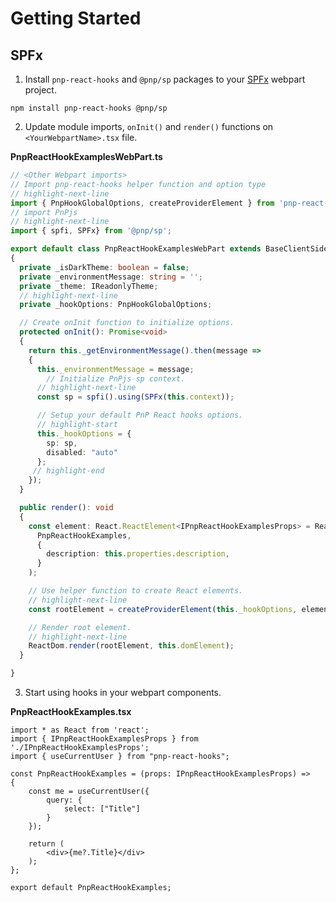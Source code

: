 # Getting Started

## SPFx

1. Install `pnp-react-hooks` and `@pnp/sp` packages to your [SPFx](https://learn.microsoft.com/en-us/sharepoint/dev/spfx/sharepoint-framework-overview) webpart project.

```shell
npm install pnp-react-hooks @pnp/sp
```

2. Update module imports, `onInit()` and `render()` functions on `<YourWebpartName>.tsx` file.

**PnpReactHookExamplesWebPart.ts**
```typescript showLineNumbers
// <Other Webpart imports>
// Import pnp-react-hooks helper function and option type
// highlight-next-line
import { PnpHookGlobalOptions, createProviderElement } from 'pnp-react-hooks';
// import PnPjs
// highlight-next-line
import { spfi, SPFx} from '@pnp/sp';

export default class PnpReactHookExamplesWebPart extends BaseClientSideWebPart<IPnpReactHookExamplesWebPartProps>
{
  private _isDarkTheme: boolean = false;
  private _environmentMessage: string = '';
  private _theme: IReadonlyTheme;
  // highlight-next-line
  private _hookOptions: PnpHookGlobalOptions;

  // Create onInit function to initialize options.
  protected onInit(): Promise<void>
  {
    return this._getEnvironmentMessage().then(message =>
    {
      this._environmentMessage = message;
	    // Initialize PnPjs sp context.
      // highlight-next-line
      const sp = spfi().using(SPFx(this.context));

      // Setup your default PnP React hooks options.
      // highlight-start
      this._hookOptions = {
        sp: sp,
        disabled: "auto"
      };
     // highlight-end
    });
  }

  public render(): void
  {
    const element: React.ReactElement<IPnpReactHookExamplesProps> = React.createElement(
      PnpReactHookExamples,
      {
        description: this.properties.description,
      }
    );

    // Use helper function to create React elements.
    // highlight-next-line
    const rootElement = createProviderElement(this._hookOptions, element);

    // Render root element.
    // highlight-next-line
    ReactDom.render(rootElement, this.domElement);
  }

}
```

3. Start using hooks in your webpart components.

**PnpReactHookExamples.tsx**
```tsx
import * as React from 'react';
import { IPnpReactHookExamplesProps } from './IPnpReactHookExamplesProps';
import { useCurrentUser } from "pnp-react-hooks";

const PnpReactHookExamples = (props: IPnpReactHookExamplesProps) =>
{
	const me = useCurrentUser({
		query: {
			select: ["Title"]
		}
	});

	return (
		<div>{me?.Title}</div>
	);
};

export default PnpReactHookExamples;
```
